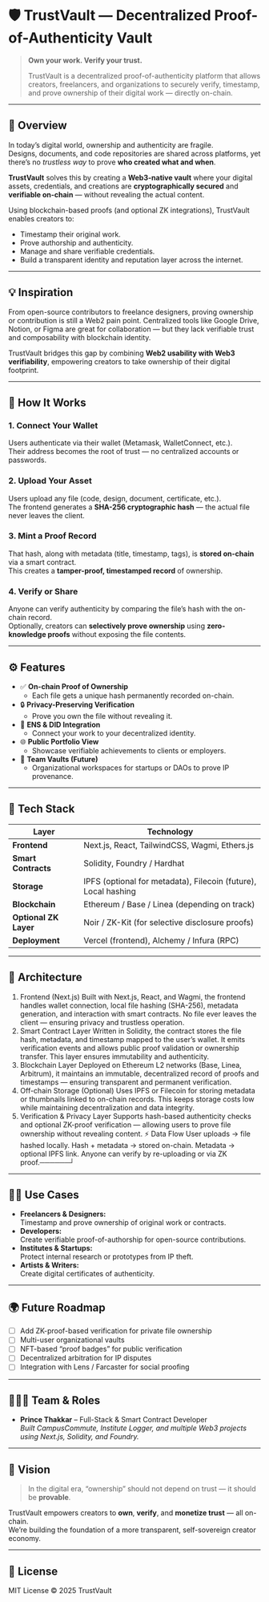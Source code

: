 # 🛡️ TrustVault — Decentralized Proof-of-Authenticity Vault

> **Own your work. Verify your trust.**
>
> TrustVault is a decentralized proof-of-authenticity platform that allows creators, freelancers, and organizations to securely verify, timestamp, and prove ownership of their digital work — directly on-chain.

---

## 🚀 Overview

In today’s digital world, ownership and authenticity are fragile.  
Designs, documents, and code repositories are shared across platforms, yet there’s no *trustless way* to prove **who created what and when**.  

**TrustVault** solves this by creating a **Web3-native vault** where your digital assets, credentials, and creations are **cryptographically secured** and **verifiable on-chain** — without revealing the actual content.

Using blockchain-based proofs (and optional ZK integrations), TrustVault enables creators to:
- Timestamp their original work.
- Prove authorship and authenticity.
- Manage and share verifiable credentials.
- Build a transparent identity and reputation layer across the internet.

---

## 💡 Inspiration

From open-source contributors to freelance designers, proving ownership or contribution is still a Web2 pain point. Centralized tools like Google Drive, Notion, or Figma are great for collaboration — but they lack verifiable trust and composability with blockchain identity.

TrustVault bridges this gap by combining **Web2 usability with Web3 verifiability**, empowering creators to take ownership of their digital footprint.

---

## 🧠 How It Works

### 1. **Connect Your Wallet**
Users authenticate via their wallet (Metamask, WalletConnect, etc.).  
Their address becomes the root of trust — no centralized accounts or passwords.

### 2. **Upload Your Asset**
Users upload any file (code, design, document, certificate, etc.).  
The frontend generates a **SHA-256 cryptographic hash** — the actual file never leaves the client.

### 3. **Mint a Proof Record**
That hash, along with metadata (title, timestamp, tags), is **stored on-chain** via a smart contract.  
This creates a **tamper-proof, timestamped record** of ownership.

### 4. **Verify or Share**
Anyone can verify authenticity by comparing the file’s hash with the on-chain record.  
Optionally, creators can **selectively prove ownership** using **zero-knowledge proofs** without exposing the file contents.

---

## ⚙️ Features

- ✅ **On-chain Proof of Ownership**
  - Each file gets a unique hash permanently recorded on-chain.
- 🔒 **Privacy-Preserving Verification**
  - Prove you own the file without revealing it.
- 🧩 **ENS & DID Integration**
  - Connect your work to your decentralized identity.
- 🌐 **Public Portfolio View**
  - Showcase verifiable achievements to clients or employers.
- 🏢 **Team Vaults (Future)**
  - Organizational workspaces for startups or DAOs to prove IP provenance.

---

## 🧰 Tech Stack

| Layer | Technology |
|-------|-------------|
| **Frontend** | Next.js, React, TailwindCSS, Wagmi, Ethers.js |
| **Smart Contracts** | Solidity, Foundry / Hardhat |
| **Storage** | IPFS (optional for metadata), Filecoin (future), Local hashing |
| **Blockchain** | Ethereum / Base / Linea (depending on track) |
| **Optional ZK Layer** | Noir / ZK-Kit (for selective disclosure proofs) |
| **Deployment** | Vercel (frontend), Alchemy / Infura (RPC) |

---

## 🧩 Architecture
1. Frontend (Next.js)
Built with Next.js, React, and Wagmi, the frontend handles wallet connection, local file hashing (SHA-256), metadata generation, and interaction with smart contracts. No file ever leaves the client — ensuring privacy and trustless operation.
2. Smart Contract Layer
Written in Solidity, the contract stores the file hash, metadata, and timestamp mapped to the user’s wallet. It emits verification events and allows public proof validation or ownership transfer. This layer ensures immutability and authenticity.
3. Blockchain Layer
Deployed on Ethereum L2 networks (Base, Linea, Arbitrum), it maintains an immutable, decentralized record of proofs and timestamps — ensuring transparent and permanent verification.
4. Off-chain Storage (Optional)
Uses IPFS or Filecoin for storing metadata or thumbnails linked to on-chain records. This keeps storage costs low while maintaining decentralization and data integrity.
5. Verification & Privacy Layer
Supports hash-based authenticity checks and optional ZK-proof verification — allowing users to prove file ownership without revealing content.
⚡ Data Flow
User uploads → file hashed locally.
Hash + metadata → stored on-chain.
Metadata → optional IPFS link.
Anyone can verify by re-uploading or via ZK proof.──────┘

---

## 🧑‍💻 Use Cases

- **Freelancers & Designers:**  
  Timestamp and prove ownership of original work or contracts.
- **Developers:**  
  Create verifiable proof-of-authorship for open-source contributions.
- **Institutes & Startups:**  
  Protect internal research or prototypes from IP theft.
- **Artists & Writers:**  
  Create digital certificates of authenticity.

---

## 🌍 Future Roadmap

- [ ] Add ZK-proof-based verification for private file ownership  
- [ ] Multi-user organizational vaults  
- [ ] NFT-based “proof badges” for public verification  
- [ ] Decentralized arbitration for IP disputes  
- [ ] Integration with Lens / Farcaster for social proofing  

---

## 🧑‍🤝‍🧑 Team & Roles

- **Prince Thakkar** – Full-Stack & Smart Contract Developer  
  *Built CampusCommute, Institute Logger, and multiple Web3 projects using Next.js, Solidity, and Foundry.*

---

## 🏁 Vision

> In the digital era, “ownership” should not depend on trust — it should be **provable**.

TrustVault empowers creators to **own**, **verify**, and **monetize trust** — all on-chain.  
We’re building the foundation of a more transparent, self-sovereign creator economy.

---

## 📜 License
MIT License © 2025 TrustVault



